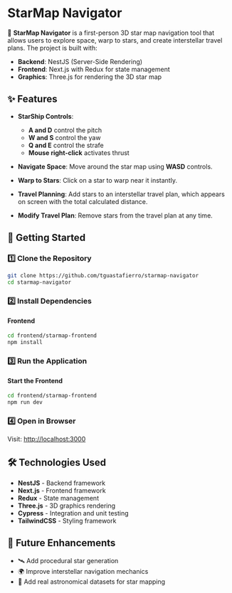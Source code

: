 # StarMap Navigator

🚀 **StarMap Navigator** is a first-person 3D star map navigation tool that allows users to explore space, warp to stars, and create interstellar travel plans. The project is built with:

- **Backend**: NestJS (Server-Side Rendering)
- **Frontend**: Next.js with Redux for state management
- **Graphics**: Three.js for rendering the 3D star map

## ✨ Features

- **StarShip Controls**:
  - **A and D** control the pitch
  - **W and S** control the yaw
  - **Q and E** control the strafe
  - **Mouse right-click** activates thrust

- **Navigate Space**: Move around the star map using **WASD** controls.
- **Warp to Stars**: Click on a star to warp near it instantly.
- **Travel Planning**: Add stars to an interstellar travel plan, which appears on screen with the total calculated distance.
- **Modify Travel Plan**: Remove stars from the travel plan at any time.

## 🚀 Getting Started

### 1️⃣ Clone the Repository

```sh
git clone https://github.com/tguastafierro/starmap-navigator
cd starmap-navigator
```

### 2️⃣ Install Dependencies

#### Frontend
```sh
cd frontend/starmap-frontend
npm install
```

### 3️⃣ Run the Application

#### Start the Frontend
```sh
cd frontend/starmap-frontend
npm run dev
```

### 4️⃣ Open in Browser

Visit: [http://localhost:3000](http://localhost:3000)

## 🛠️ Technologies Used

- **NestJS** - Backend framework
- **Next.js** - Frontend framework
- **Redux** - State management
- **Three.js** - 3D graphics rendering
- **Cypress** - Integration and unit testing
- **TailwindCSS** - Styling framework

## 🎯 Future Enhancements
- 🛰️ Add procedural star generation
- 🌍 Improve interstellar navigation mechanics
- 📡 Add real astronomical datasets for star mapping
